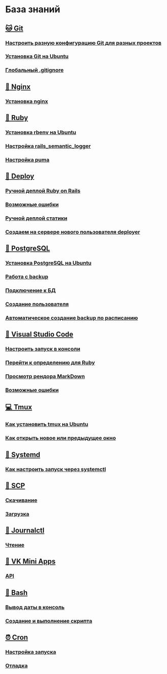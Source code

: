 # База знаний

## [🐱 Git](git)
### [Настроить разную конфигурацию Git для разных проектов](git/config.md)
### [Установка Git на Ubuntu](git/install.md)
### [Глобальный .gitignore](git/global_gitignore.md)
## [🤖 Nginx](nginx)
### [Установка nginx](nginx/install.md)
## [💎 Ruby](ruby/README.md)
### [Установка rbenv на Ubuntu](ruby/install.md)
### [Настройка rails_semantic_logger](ruby/semantic_logger.md)
### [Настройка puma](ruby/puma.md)
## [🚀 Deploy](deploy/README.md)
### [Ручной деплой Ruby on Rails](deploy/handmade.md)
### [Возможные ошибки](deploy/emergency.md)
### [Ручной деплой статики](deploy/static.md)
### [Создаем на сервере нового пользователя deployer](deploy/deployer.md)
## [🐘 PostgreSQL](./postgresql/README.md)
### [Установка PostgreSQL на Ubuntu](./postgresql/install.md)
### [Работа с backup](./postgresql/backup.md)
### [Подключение к БД](./postgresql/connect.md)
### [Создание пользователя](./postgresql/create_user.md)
### [Автоматическое создание backup по расписанию](./postgresql/cron_backup.md)
## [📑 Visual Studio Code](./vscode/README.md)
### [Настроить запуск в консоли](./vscode/setting.md)
### [Перейти к определению для Ruby](./vscode/navigate_ruby.md)
### [Просмотр рендора MarkDown](./vscode/markdown.md)
### [Возможные ошибки](./vscode/emergency.md)
## [💻 Tmux](tmux/README.md)
### [Как установить tmux на Ubuntu](tmux/install.md)
### [Как открыть новое или предыдущее окно](tmux/comand.md)
## [🔧 Systemd](systemd/README.md)
### [Как настроить запуск через systemctl](systemd/start.md)
## [🚚 SCP](scp/README.md)
### [Скачивание](scp/download.md)
### [Загрузка](scp/upload.md)
## [📔 Journalctl](journalctl/README.md)
### [Чтение](journalctl/read.md)
## [📱 VK Mini Apps](vkminiapps/README.md)
### [API](vkminiapps/api.md)
## [📇 Bash](bash/README.md)
### [Вывод даты в консоль](./bash/date.md)
### [Создание и выполнение скрипта](./bash/script.md)
## [⏰ Cron](./cron/README.md)
### [Настройка запуска](./cron/setting.md)
### [Отладка](./cron/debug.md)